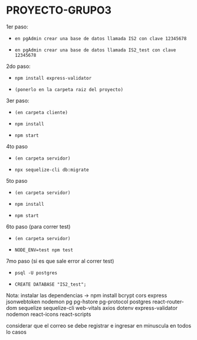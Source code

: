 # PROYECTO-GRUPO3
1er paso:
*     en pgAdmin crear una base de datos llamada IS2 con clave 12345678
*     en pgAdmin crear una base de datos llamada IS2_test con clave 12345678

2do paso:
*     npm install express-validator
*     (ponerlo en la carpeta raiz del proyecto)

3er paso:
*     (en carpeta cliente)
*     npm install
*     npm start

4to paso
*     (en carpeta servidor)
*     npx sequelize-cli db:migrate

5to paso
*     (en carpeta servidor)
*     npm install
*     npm start

6to paso (para correr test)
*     (en carpeta servidor)
*     NODE_ENV=test npm test

7mo paso (si es que sale error al correr test)
*     psql -U postgres
*     CREATE DATABASE "IS2_test";


Nota: instalar las dependencias -> npm install bcrypt cors express jsonwebtoken nodemon pg pg-hstore pg-protocol postgres react-router-dom sequelize sequelize-cli web-vitals axios dotenv express-validator nodemon react-icons react-scripts

considerar que el correo se debe registrar e ingresar en minuscula en todos lo casos
